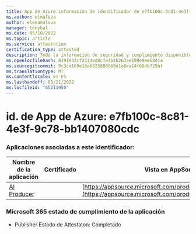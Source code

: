 ```yaml
---
title: App de Azure información de identificador de e7fb100c-8c81-4e3f-9c78-bb1407080cdc
ms.author: elmalova
author: elenamalova
manager: tonybal
ms.date: 05/10/2022
ms.topic: article
ms.service: attestation
certification_type: attested
description: Toda la información de seguridad y cumplimiento disponible para e7fb100c-8c81-4e3f-9c78-bb1407080cdc.
ms.openlocfilehash: 8191942cf231ded8cfe4b4b263ae189e9ee6841a
ms.sourcegitcommit: 0c3ca169e16a6825888669d1e8ea14f66db725bf
ms.translationtype: MT
ms.contentlocale: es-ES
ms.lasthandoff: 05/11/2022
ms.locfileid: "65311950"
---
```

# <a name="azure-app-id-e7fb100c-8c81-4e3f-9c78-bb1407080cdc"></a>id. de App de Azure: e7fb100c-8c81-4e3f-9c78-bb1407080cdc


### <a name="apps-associated-with-this-id"></a>Aplicaciones asociadas a este identificador:
| **Nombre de la aplicación** | **Certificado** | **Vista en AppSource** |
|--------------|---------------|-----------------------|
| [AI Producer](../forward/WA200003883.md) |  | [https://appsource.microsoft.com/product/office/WA200003883](https://appsource.microsoft.com/product/office/WA200003883) |

### <a name="microsoft-365-app-compliance-status"></a>Microsoft 365 estado de cumplimiento de la aplicación
- Publisher Estado de Attestaton: Completado
